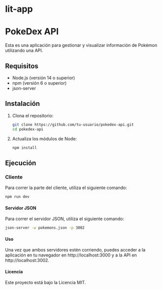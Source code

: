 # lit-app
# PokeDex API

Esta es una aplicación para gestionar y visualizar información de Pokémon utilizando una API.

## Requisitos

- Node.js (versión 14 o superior)
- npm (versión 6 o superior)
- json-server

## Instalación

1. Clona el repositorio:
    ```bash
    git clone https://github.com/tu-usuario/pokedex-api.git
    cd pokedex-api
    ```

2. Actualiza los módulos de Node:
    ```bash
    npm install
    ```

## Ejecución

### Cliente

Para correr la parte del cliente, utiliza el siguiente comando:
```bash
npm run dev 
```


#### Servidor JSON
Para correr el servidor JSON, utiliza el siguiente comando:
```bash
json-server -w pokemons.json -p 3002
```

#### Uso
Una vez que ambos servidores estén corriendo, puedes acceder a la aplicación en tu navegador en http://localhost:3000 y a la API en http://localhost:3002.

#### Licencia
Este proyecto está bajo la Licencia MIT.